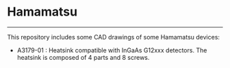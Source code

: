 # Hamamatsu
---

This repository includes some CAD drawings of some Hamamatsu devices:

- A3179-01 : Heatsink compatible with InGaAs G12xxx detectors. The heatsink is composed of 4 parts and 8 screws.

